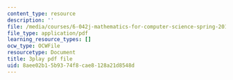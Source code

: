 ```yaml
---
content_type: resource
description: ''
file: /media/courses/6-042j-mathematics-for-computer-science-spring-2015/8aee02b15b9374f8cae8128a21d8548d_TeRYL7kkhqs.pdf
file_type: application/pdf
learning_resource_types: []
ocw_type: OCWFile
resourcetype: Document
title: 3play pdf file
uid: 8aee02b1-5b93-74f8-cae8-128a21d8548d
---
```

